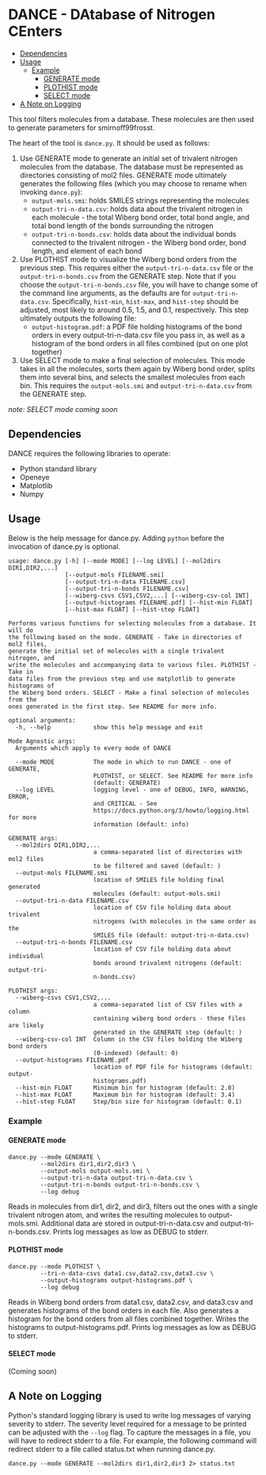 # DANCE - DAtabase of Nitrogen CEnters

<!-- toc -->

- [Dependencies](#dependencies)
- [Usage](#usage)
  - [Example](#example)
    - [GENERATE mode](#generate-mode)
    - [PLOTHIST mode](#plothist-mode)
    - [SELECT mode](#select-mode)
- [A Note on Logging](#a-note-on-logging)

<!-- tocstop -->

This tool filters molecules from a database. These molecules are then used to
generate parameters for smirnoff99frosst.

The heart of the tool is `dance.py`. It should be used as follows:

1. Use GENERATE mode to generate an initial set of trivalent nitrogen molecules
   from the database. The database must be represented as directories consisting
   of mol2 files. GENERATE mode ultimately generates the following files (which
   you may choose to rename when invoking `dance.py`):
   - `output-mols.smi`: holds SMILES strings representing the molecules
   - `output-tri-n-data.csv`: holds data about the trivalent nitrogen in each
     molecule - the total Wiberg bond order, total bond angle, and total bond
     length of the bonds surrounding the nitrogen
   - `output-tri-n-bonds.csv`: holds data about the individual bonds connected
     to the trivalent nitrogen - the Wiberg bond order, bond length, and element
     of each bond
2. Use PLOTHIST mode to visualize the Wiberg bond orders from the previous step.
   This requires either the `output-tri-n-data.csv` file or the
   `output-tri-n-bonds.csv` from the GENERATE step. Note that if you choose the
   `output-tri-n-bonds.csv` file, you will have to change some of the command
   line arguments, as the defaults are for `output-tri-n-data.csv`.
   Specifically, `hist-min`, `hist-max`, and `hist-step` should be adjusted,
   most likely to around 0.5, 1.5, and 0.1, respectively. This step ultimately
   outputs the following file:
   - `output-histogram.pdf`: a PDF file holding histograms of the bond orders in
     every output-tri-n-data.csv file you pass in, as well as a histogram of the
     bond orders in all files combined (put on one plot together)
3. Use SELECT mode to make a final selection of molecules. This mode takes in
   all the molecules, sorts them again by Wiberg bond order, splits them into
   several bins, and selects the smallest molecules from each bin. This requires
   the `output-mols.smi` and `output-tri-n-data.csv` from the GENERATE step.

_note: SELECT mode coming soon_

## Dependencies

DANCE requires the following libraries to operate:

- Python standard library
- Openeye
- Matplotlib
- Numpy

## Usage

Below is the help message for dance.py. Adding `python` before the
invocation of dance.py is optional.

```
usage: dance.py [-h] [--mode MODE] [--log LEVEL] [--mol2dirs DIR1,DIR2,...]
                [--output-mols FILENAME.smi]
                [--output-tri-n-data FILENAME.csv]
                [--output-tri-n-bonds FILENAME.csv]
                [--wiberg-csvs CSV1,CSV2,...] [--wiberg-csv-col INT]
                [--output-histograms FILENAME.pdf] [--hist-min FLOAT]
                [--hist-max FLOAT] [--hist-step FLOAT]

Performs various functions for selecting molecules from a database. It will do
the following based on the mode. GENERATE - Take in directories of mol2 files,
generate the initial set of molecules with a single trivalent nitrogen, and
write the molecules and accompanying data to various files. PLOTHIST - Take in
data files from the previous step and use matplotlib to generate histograms of
the Wiberg bond orders. SELECT - Make a final selection of molecules from the
ones generated in the first step. See README for more info.

optional arguments:
  -h, --help            show this help message and exit

Mode Agnostic args:
  Arguments which apply to every mode of DANCE

  --mode MODE           The mode in which to run DANCE - one of GENERATE,
                        PLOTHIST, or SELECT. See README for more info
                        (default: GENERATE)
  --log LEVEL           logging level - one of DEBUG, INFO, WARNING, ERROR,
                        and CRITICAL - See
                        https://docs.python.org/3/howto/logging.html for more
                        information (default: info)

GENERATE args:
  --mol2dirs DIR1,DIR2,...
                        a comma-separated list of directories with mol2 files
                        to be filtered and saved (default: )
  --output-mols FILENAME.smi
                        location of SMILES file holding final generated
                        molecules (default: output-mols.smi)
  --output-tri-n-data FILENAME.csv
                        location of CSV file holding data about trivalent
                        nitrogens (with molecules in the same order as the
                        SMILES file (default: output-tri-n-data.csv)
  --output-tri-n-bonds FILENAME.csv
                        location of CSV file holding data about individual
                        bonds around trivalent nitrogens (default: output-tri-
                        n-bonds.csv)

PLOTHIST args:
  --wiberg-csvs CSV1,CSV2,...
                        a comma-separated list of CSV files with a column
                        containing wiberg bond orders - these files are likely
                        generated in the GENERATE step (default: )
  --wiberg-csv-col INT  Column in the CSV files holding the Wiberg bond orders
                        (0-indexed) (default: 0)
  --output-histograms FILENAME.pdf
                        location of PDF file for histograms (default: output-
                        histograms.pdf)
  --hist-min FLOAT      Minimum bin for histogram (default: 2.0)
  --hist-max FLOAT      Maximum bin for histogram (default: 3.4)
  --hist-step FLOAT     Step/bin size for histogram (default: 0.1)
```

### Example

#### GENERATE mode

```
dance.py --mode GENERATE \
         --mol2dirs dir1,dir2,dir3 \
         --output-mols output-mols.smi \
         --output-tri-n-data output-tri-n-data.csv \
         --output-tri-n-bonds output-tri-n-bonds.csv \
         --log debug
```

Reads in molecules from dir1, dir2, and dir3, filters out the ones with a single
trivalent nitrogen atom, and writes the resulting molecules to output-mols.smi.
Additional data are stored in output-tri-n-data.csv and output-tri-n-bonds.csv.
Prints log messages as low as DEBUG to stderr.

#### PLOTHIST mode

```
dance.py --mode PLOTHIST \
         --tri-n-data-csvs data1.csv,data2.csv,data3.csv \
         --output-histograms output-histograms.pdf \
         --log debug
```

Reads in Wiberg bond orders from data1.csv, data2.csv, and data3.csv and
generates histograms of the bond orders in each file. Also generates a histogram
for the bond orders from all files combined together. Writes the histograms to
output-histograms.pdf. Prints log messages as low as DEBUG to stderr.

#### SELECT mode

(Coming soon)

## A Note on Logging

Python's standard logging library is used to write log messages of varying
severity to stderr. The severity level required for a message to be printed can
be adjusted with the `--log` flag. To capture the messages in a file, you will
have to redirect stderr to a file. For example, the following command will
redirect stderr to a file called status.txt when running dance.py.

```
dance.py --mode GENERATE --mol2dirs dir1,dir2,dir3 2> status.txt
```
